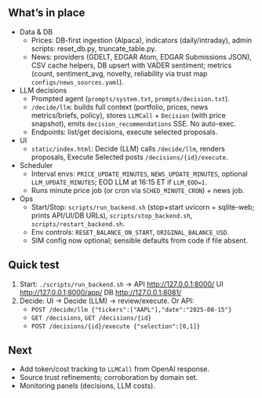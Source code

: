 <!--
Session snapshot: state as of 2025-09-12. Use to quickly resume work.
-->

## What’s in place

- Data & DB
  - Prices: DB-first ingestion (Alpaca), indicators (daily/intraday), admin scripts: reset_db.py, truncate_table.py.
  - News: providers (GDELT, EDGAR Atom, EDGAR Submissions JSON), CSV cache helpers, DB upsert with VADER sentiment; metrics (count, sentiment_avg, novelty, reliability via trust map `configs/news_sources.yaml`).
- LLM decisions
  - Prompted agent (`prompts/system.txt`, `prompts/decision.txt`).
  - `/decide/llm`: builds full context (portfolio, prices, news metrics/briefs, policy), stores `LLMCall` + `Decision` (with price snapshot), emits `decision_recommendations` SSE. No auto-exec.
  - Endpoints: list/get decisions, execute selected proposals.
- UI
  - `static/index.html`: Decide (LLM) calls `/decide/llm`, renders proposals, Execute Selected posts `/decisions/{id}/execute`.
- Scheduler
  - Interval envs: `PRICE_UPDATE_MINUTES`, `NEWS_UPDATE_MINUTES`, optional `LLM_UPDATE_MINUTES`; EOD LLM at 16:15 ET if `LLM_EOD=1`.
  - Runs minute price job (or cron via `SCHED_MINUTE_CRON`) + news job.
- Ops
  - Start/Stop: `scripts/run_backend.sh` (stop+start uvicorn + sqlite-web; prints API/UI/DB URLs), `scripts/stop_backend.sh`, `scripts/restart_backend.sh`.
  - Env controls: `RESET_BALANCE_ON_START`, `ORIGINAL_BALANCE_USD`.
  - SIM config now optional; sensible defaults from code if file absent.

## Quick test

1) Start: `./scripts/run_backend.sh` → API http://127.0.0.1:8000/ UI http://127.0.0.1:8000/app/ DB http://127.0.0.1:8081/
2) Decide: UI → Decide (LLM) → review/execute. Or API:
   - `POST /decide/llm {"tickers":["AAPL"],"date":"2025-08-15"}`
   - `GET /decisions`, `GET /decisions/{id}`
   - `POST /decisions/{id}/execute {"selection":[0,1]}`

## Next

- Add token/cost tracking to `LLMCall` from OpenAI response.
- Source trust refinements; corroboration by domain set.
- Monitoring panels (decisions, LLM costs).

